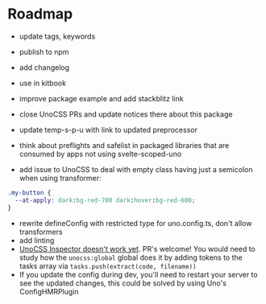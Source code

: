 # Roadmap

- update tags, keywords
- publish to npm 
- add changelog
- use in kitbook

- improve package example and add stackblitz link
- close UnoCSS PRs and update notices there about this package
- update temp-s-p-u with link to updated preprocessor
- think about preflights and safelist in packaged libraries that are consumed by apps not using svelte-scoped-uno

- add issue to UnoCSS to deal with empty class having just a semicolon when using transformer:
```css
.my-button {
  --at-apply: dark:bg-red-700 dark:hover:bg-red-600;
}
```

- rewrite defineConfig with restricted type for uno.config.ts, don't allow transformers
- add linting
- [UnoCSS Inspector doesn't work yet](https://github.com/unocss/unocss/issues/1718). PR's welcome! You would need to study how the `unocss:global` global does it by adding tokens to the tasks array via `tasks.push(extract(code, filename))`
- If you update the config during dev, you'll need to restart your server to see the updated changes, this could be solved by using Uno's ConfigHMRPlugin